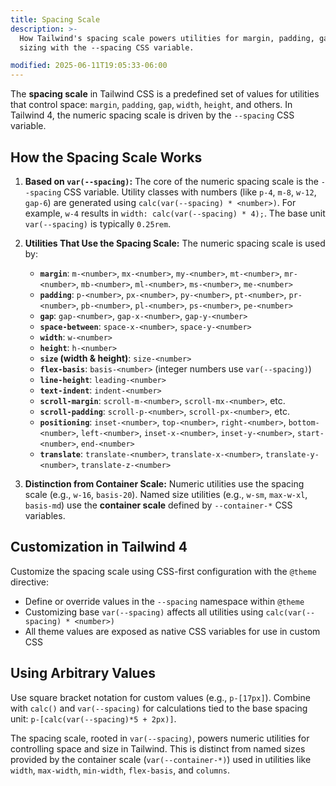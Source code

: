 ```yaml
---
title: Spacing Scale
description: >-
  How Tailwind's spacing scale powers utilities for margin, padding, gap, and
  sizing with the --spacing CSS variable.

modified: 2025-06-11T19:05:33-06:00
---
```


The **spacing scale** in Tailwind CSS is a predefined set of values for utilities that control space: `margin`, `padding`, `gap`, `width`, `height`, and others. In Tailwind 4, the numeric spacing scale is driven by the `--spacing` CSS variable.

## How the Spacing Scale Works

1. **Based on `var(--spacing)`:** The core of the numeric spacing scale is the `--spacing` CSS variable. Utility classes with numbers (like `p-4`, `m-8`, `w-12`, `gap-6`) are generated using `calc(var(--spacing) * <number>)`. For example, `w-4` results in `width: calc(var(--spacing) * 4);`. The base unit `var(--spacing)` is typically `0.25rem`.

2. **Utilities That Use the Spacing Scale:** The numeric spacing scale is used by:
   - **`margin`**: `m-<number>`, `mx-<number>`, `my-<number>`, `mt-<number>`, `mr-<number>`, `mb-<number>`, `ml-<number>`, `ms-<number>`, `me-<number>`
   - **`padding`**: `p-<number>`, `px-<number>`, `py-<number>`, `pt-<number>`, `pr-<number>`, `pb-<number>`, `pl-<number>`, `ps-<number>`, `pe-<number>`
   - **`gap`**: `gap-<number>`, `gap-x-<number>`, `gap-y-<number>`
   - **`space-between`**: `space-x-<number>`, `space-y-<number>`
   - **`width`**: `w-<number>`
   - **`height`**: `h-<number>`
   - **`size` (width & height)**: `size-<number>`
   - **`flex-basis`**: `basis-<number>` (integer numbers use `var(--spacing)`)
   - **`line-height`**: `leading-<number>`
   - **`text-indent`**: `indent-<number>`
   - **`scroll-margin`**: `scroll-m-<number>`, `scroll-mx-<number>`, etc.
   - **`scroll-padding`**: `scroll-p-<number>`, `scroll-px-<number>`, etc.
   - **`positioning`**: `inset-<number>`, `top-<number>`, `right-<number>`, `bottom-<number>`, `left-<number>`, `inset-x-<number>`, `inset-y-<number>`, `start-<number>`, `end-<number>`
   - **`translate`**: `translate-<number>`, `translate-x-<number>`, `translate-y-<number>`, `translate-z-<number>`

3. **Distinction from Container Scale:** Numeric utilities use the spacing scale (e.g., `w-16`, `basis-20`). Named size utilities (e.g., `w-sm`, `max-w-xl`, `basis-md`) use the **container scale** defined by `--container-*` CSS variables.

## Customization in Tailwind 4

Customize the spacing scale using CSS-first configuration with the `@theme` directive:

- Define or override values in the `--spacing` namespace within `@theme`
- Customizing base `var(--spacing)` affects all utilities using `calc(var(--spacing) * <number>)`
- All theme values are exposed as native CSS variables for use in custom CSS

## Using Arbitrary Values

Use square bracket notation for custom values (e.g., `p-[17px]`). Combine with `calc()` and `var(--spacing)` for calculations tied to the base spacing unit: `p-[calc(var(--spacing)*5 + 2px)]`.

The spacing scale, rooted in `var(--spacing)`, powers numeric utilities for controlling space and size in Tailwind. This is distinct from named sizes provided by the container scale (`var(--container-*)`) used in utilities like `width`, `max-width`, `min-width`, `flex-basis`, and `columns`.
